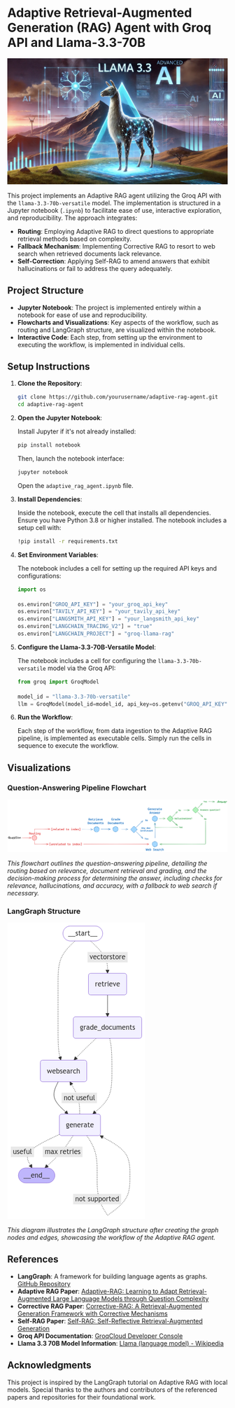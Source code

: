 
# Adaptive Retrieval-Augmented Generation (RAG) Agent with Groq API and Llama-3.3-70B

![Cover](./images//cover.webp)

This project implements an Adaptive RAG agent utilizing the Groq API with the `llama-3.3-70b-versatile` model. The implementation is structured in a Jupyter notebook (`.ipynb`) to facilitate ease of use, interactive exploration, and reproducibility. The approach integrates:

- **Routing**: Employing Adaptive RAG to direct questions to appropriate retrieval methods based on complexity.
- **Fallback Mechanism**: Implementing Corrective RAG to resort to web search when retrieved documents lack relevance.
- **Self-Correction**: Applying Self-RAG to amend answers that exhibit hallucinations or fail to address the query adequately.

## Project Structure

- **Jupyter Notebook**: The project is implemented entirely within a notebook for ease of use and reproducibility.
- **Flowcharts and Visualizations**: Key aspects of the workflow, such as routing and LangGraph structure, are visualized within the notebook.
- **Interactive Code**: Each step, from setting up the environment to executing the workflow, is implemented in individual cells.

## Setup Instructions

1. **Clone the Repository**:

   ```bash
   git clone https://github.com/yourusername/adaptive-rag-agent.git
   cd adaptive-rag-agent
   ```

2. **Open the Jupyter Notebook**:

   Install Jupyter if it's not already installed:

   ```bash
   pip install notebook
   ```

   Then, launch the notebook interface:

   ```bash
   jupyter notebook
   ```

   Open the `adaptive_rag_agent.ipynb` file.

3. **Install Dependencies**:

   Inside the notebook, execute the cell that installs all dependencies. Ensure you have Python 3.8 or higher installed. The notebook includes a setup cell with:

   ```bash
   !pip install -r requirements.txt
   ```

4. **Set Environment Variables**:

   The notebook includes a cell for setting up the required API keys and configurations:

   ```python
   import os

   os.environ["GROQ_API_KEY"] = "your_groq_api_key"
   os.environ["TAVILY_API_KEY"] = "your_tavily_api_key"
   os.environ["LANGSMITH_API_KEY"] = "your_langsmith_api_key"
   os.environ["LANGCHAIN_TRACING_V2"] = "true"
   os.environ["LANGCHAIN_PROJECT"] = "groq-llama-rag"
   ```

5. **Configure the Llama-3.3-70B-Versatile Model**:

   The notebook includes a cell for configuring the `llama-3.3-70b-versatile` model via the Groq API:

   ```python
   from groq import GroqModel

   model_id = "llama-3.3-70b-versatile"
   llm = GroqModel(model_id=model_id, api_key=os.getenv("GROQ_API_KEY"))
   ```

6. **Run the Workflow**:

   Each step of the workflow, from data ingestion to the Adaptive RAG pipeline, is implemented as executable cells. Simply run the cells in sequence to execute the workflow.

## Visualizations

### Question-Answering Pipeline Flowchart

![Question-Answering Pipeline Flowchart](./images//flowchart.png)

*This flowchart outlines the question-answering pipeline, detailing the routing based on relevance, document retrieval and grading, and the decision-making process for determining the answer, including checks for relevance, hallucinations, and accuracy, with a fallback to web search if necessary.*

### LangGraph Structure

![LangGraph Structure](./images/graph.png)

*This diagram illustrates the LangGraph structure after creating the graph nodes and edges, showcasing the workflow of the Adaptive RAG agent.*

## References

- **LangGraph**: A framework for building language agents as graphs. [GitHub Repository](https://github.com/langchain-ai/langgraph)
- **Adaptive RAG Paper**: [Adaptive-RAG: Learning to Adapt Retrieval-Augmented Large Language Models through Question Complexity](https://arxiv.org/abs/2403.14403)
- **Corrective RAG Paper**: [Corrective-RAG: A Retrieval-Augmented Generation Framework with Corrective Mechanisms](https://arxiv.org/abs/2303.13456)
- **Self-RAG Paper**: [Self-RAG: Self-Reflective Retrieval-Augmented Generation](https://arxiv.org/abs/2304.05128)
- **Groq API Documentation**: [GroqCloud Developer Console](https://console.groq.com/docs/overview)
- **Llama 3.3 70B Model Information**: [Llama (language model) - Wikipedia](https://en.wikipedia.org/wiki/Llama_%28language_model%29)

## Acknowledgments

This project is inspired by the LangGraph tutorial on Adaptive RAG with local models. Special thanks to the authors and contributors of the referenced papers and repositories for their foundational work.
